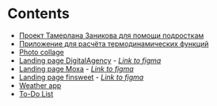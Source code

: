 # Contents

- [Проект Тамерлана Заникова для помощи подросткам](https://teenagers.lad-academy.ru/)
- [Приложение для расчёта термодинамических функций](https://staging-thermopol-app.lad-academy.ru/search/)
- [Photo collage](https://vilya27.github.io/PhotoCollage)
- [Landing page DigitalAgency](https://vilya27.github.io/DigitalAgency/) - _[Link to figma](https://www.figma.com/design/novnfvK2pKoNws3cMdL7RO/Website-Landing-Page-(Community)?node-id=0-1&m=dev&t=qanj5MTv5XfhGgfk-1)_
- [Landing page Moxa](https://vilya27.github.io/Moxa/)  - _[Link to figma](https://www.figma.com/design/n7aqchcXksGCitkqd6REQw/Moxa?node-id=0-1&m=dev&t=TMe1CLdrepIKDzQj-1)_
- [Landing page finsweet](https://vilya27.github.io/finsweet-portfolio) - _[Link to figma](https://www.figma.com/design/3bpGyAldlrNsh8u4cOUMxF/Client-first-Template-7-(NGO)-(Copy)?node-id=304-814&m=dev&t=SiMIhJb0PvQoMEUj-1)_
- [Weather app](https://vilya27.github.io/weather-app)
- [To-Do List](https://vilya27.github.io/to-do-List)
